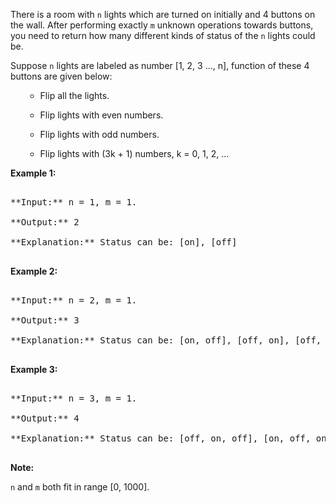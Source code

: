 

There is a room with `n` lights which are turned on initially and 4 buttons on the wall. After performing exactly `m` unknown operations towards buttons, you need to return how many different kinds of status of the `n` lights could be.



Suppose `n` lights are labeled as number [1, 2, 3 ..., n], function of these 4 buttons are given below:

<ol>
- Flip all the lights.
- Flip lights with even numbers.
- Flip lights with odd numbers.
- Flip lights with (3k + 1) numbers, k = 0, 1, 2, ...
</ol>


**Example 1:**<br />
<pre>
**Input:** n = 1, m = 1.
**Output:** 2
**Explanation:** Status can be: [on], [off]
</pre>


**Example 2:**<br />
<pre>
**Input:** n = 2, m = 1.
**Output:** 3
**Explanation:** Status can be: [on, off], [off, on], [off, off]
</pre>


**Example 3:**<br />
<pre>
**Input:** n = 3, m = 1.
**Output:** 4
**Explanation:** Status can be: [off, on, off], [on, off, on], [off, off, off], [off, on, on].
</pre>


**Note:**
`n` and `m` both fit in range [0, 1000].

